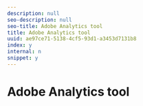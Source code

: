 ```yaml
---
description: null
seo-description: null
seo-title: Adobe Analytics tool
title: Adobe Analytics tool
uuid: ae97ce71-5138-4cf5-93d1-a3453d7131b8
index: y
internal: n
snippet: y
---
```


# Adobe Analytics tool


